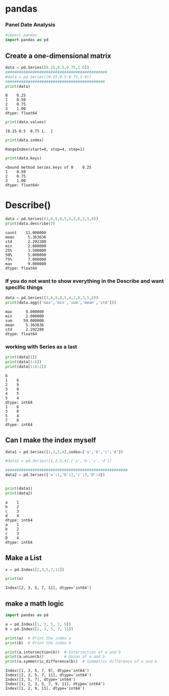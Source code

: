 # pandas
### Panel Date Analysis 


```python
#import pandas 
import pandas as pd
```

## Create a one-dimensional matrix 


```python
data = pd.Series([0.25,0.5,0.75,1.0])
#############################################
#data = pd.Series((0.25,0.5,0.75,1.0))
############################################
print(data)
```

    0    0.25
    1    0.50
    2    0.75
    3    1.00
    dtype: float64
    


```python
print(data.values)
```

    [0.25 0.5  0.75 1.  ]
    


```python
print(data.index)
```

    RangeIndex(start=0, stop=4, step=1)
    


```python
print(data.keys)
```

    <bound method Series.keys of 0    0.25
    1    0.50
    2    0.75
    3    1.00
    dtype: float64>
    

# Describe()


```python
data = pd.Series((3,6,9,8,5,4,2,6,3,5,8))
print(data.describe())
```

    count    11.000000
    mean      5.363636
    std       2.292280
    min       2.000000
    25%       3.500000
    50%       5.000000
    75%       7.000000
    max       9.000000
    dtype: float64
    

### If you do not want to show everything in the Describe and want specific things


```python
data = pd.Series((3,6,9,8,5,4,2,6,3,5,8))
print(data.agg(['max','min','sum','mean','std']))
```

    max      9.000000
    min      2.000000
    sum     59.000000
    mean     5.363636
    std      2.292280
    dtype: float64
    

### working with Series as a last 


```python
print(data[1])
print(data[1:6])
print(data[1:8:2])
```

    6
    1    6
    2    9
    3    8
    4    5
    5    4
    dtype: int64
    1    6
    3    8
    5    4
    7    6
    dtype: int64
    

## Can I make the index myself


```python
data1 = pd.Series([1,2,3,4],index=['a','b','c','d'])

#data1 = pd.Series([1,2,3,4],['a','b','c','d'])

######################################################
data2 = pd.Series({'a':1,'b':2,'c':3,'D':4})


print(data1)
print(data2)
```

    a    1
    b    2
    c    3
    d    4
    dtype: int64
    a    1
    b    2
    c    3
    D    4
    dtype: int64
    

## Make a List


```python
x = pd.Index([2,3,5,7,11])

print(x)
```

    Index([2, 3, 5, 7, 11], dtype='int64')
    

## make a math logic 


```python
import pandas as pd

a = pd.Index([1, 3, 5, 7, 9])
b = pd.Index([2, 3, 5, 7, 11])

print(a)  # Print the index a
print(b)  # Print the index b

print(a.intersection(b))  # Intersection of a and b
print(a.union(b))         # Union of a and b
print(a.symmetric_difference(b))  # Symmetric difference of a and b

```

    Index([1, 3, 5, 7, 9], dtype='int64')
    Index([2, 3, 5, 7, 11], dtype='int64')
    Index([3, 5, 7], dtype='int64')
    Index([1, 2, 3, 5, 7, 9, 11], dtype='int64')
    Index([1, 2, 9, 11], dtype='int64')
    


```python

```
